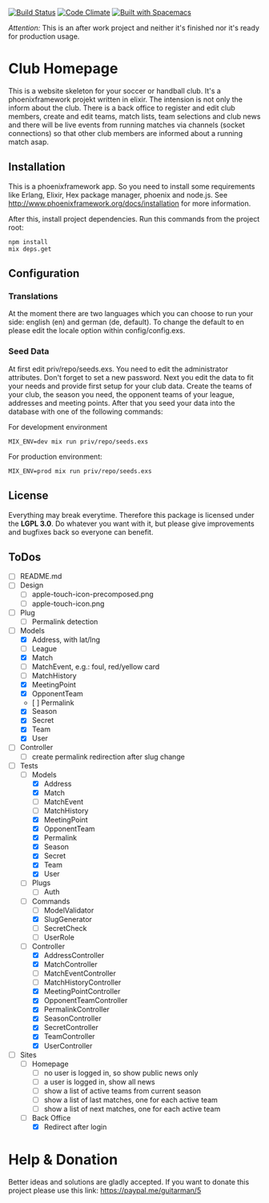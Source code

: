 [![Build Status](https://travis-ci.org/the-guitarman/club_homepage.svg?branch=master)](https://travis-ci.org/the-guitarman/club_homepage)
[![Code Climate](https://codeclimate.com/github/the-guitarman/club_homepage/badges/gpa.svg)](https://codeclimate.com/github/the-guitarman/club_homepage)
[![Built with Spacemacs](https://cdn.rawgit.com/syl20bnr/spacemacs/442d025779da2f62fc86c2082703697714db6514/assets/spacemacs-badge.svg)](http://github.com/syl20bnr/spacemacs)

*Attention:* This is an after work project and neither it's finished nor it's ready for production usage.

# Club Homepage

This is a website skeleton for your soccer or handball club. It's a phoenixframework projekt written in elixir. The intension is not only the inform about the club. There is a back office to register and edit club members, create and edit teams, match lists, team selections and club news and there will be live events from running matches via channels (socket connections) so that other club members are informed about a running match asap.



## Installation

This is a phoenixframework app. So you need to install some requirements like Erlang, Elixir, Hex package manager, phoenix and node.js. See http://www.phoenixframework.org/docs/installation for more information.

After this, install project dependencies. Run this commands from the project root:

````
npm install
mix deps.get
````

## Configuration

### Translations

At the moment there are two languages which you can choose to run your side: english (en) and german (de, default). To change the default to en please edit the locale option within config/config.exs. 

### Seed Data

At first edit priv/repo/seeds.exs. You need to edit the administrator attributes. Don't forget to set a new password. Next you edit the data to fit your needs and provide first setup for your club data. Create the teams of your club, the season you need, the opponent teams of your league, addresses and meeting points. After that you seed your data into the database with one of the following commands: 

For development environment
````
MIX_ENV=dev mix run priv/repo/seeds.exs
````

For production environment:
````
MIX_ENV=prod mix run priv/repo/seeds.exs
````

## License

Everything may break everytime. Therefore this package is licensed under
the **LGPL 3.0**. Do whatever you want with it, but please give improvements and bugfixes back so everyone can benefit.

## ToDos

- [ ] README.md
- [ ] Design
  - [ ] apple-touch-icon-precomposed.png
  - [ ] apple-touch-icon.png
- [ ] Plug
  - [ ] Permalink detection
- [ ] Models
  - [x] Address, with lat/lng
  - [ ] League
  - [x] Match
  - [ ] MatchEvent, e.g.: foul, red/yellow card
  - [ ] MatchHistory
  - [x] MeetingPoint
  - [x] OpponentTeam
  - [ ] Permalink
  - [x] Season
  - [x] Secret
  - [x] Team
  - [x] User
- [ ] Controller
  - [ ] create permalink redirection after slug change
- [ ] Tests
  - [ ] Models
    - [x] Address
    - [x] Match
    - [ ] MatchEvent
    - [ ] MatchHistory
    - [x] MeetingPoint
    - [x] OpponentTeam
    - [x] Permalink
    - [x] Season
    - [x] Secret
    - [x] Team
    - [x] User
  - [ ] Plugs
    - [ ] Auth
  - [ ] Commands
    - [ ] ModelValidator
    - [x] SlugGenerator
    - [ ] SecretCheck
    - [ ] UserRole
  - [ ] Controller
    - [x] AddressController
    - [x] MatchController
    - [ ] MatchEventController
    - [ ] MatchHistoryController
    - [x] MeetingPointController
    - [x] OpponentTeamController
    - [x] PermalinkController
    - [x] SeasonController
    - [x] SecretController
    - [x] TeamController
    - [x] UserController
- [ ] Sites
  - [ ] Homepage
    - [ ] no user is logged in, so show public news only
    - [ ] a user is logged in, show all news
    - [ ] show a list of active teams from current season
    - [ ] show a list of last matches, one for each active team
    - [ ] show a list of next matches, one for each active team
  - [ ] Back Office
    - [x] Redirect after login

# Help & Donation

Better ideas and solutions are gladly accepted. If you want to donate this project please use this link: https://paypal.me/guitarman/5
